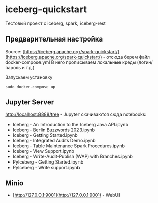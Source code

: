 # iceberg-quickstart
Тестовый проект с iceberg, spark, iceberg-rest

## Предварительная настройка
Source: [https://iceberg.apache.org/spark-quickstart/](https://iceberg.apache.org/spark-quickstart/) - отсюда берем файл docker-compose.yml
В него прописываем локальные креды (логин/пароль и т.д.)

Запускаем установку
```
sudo docker-compose up
```

## Jupyter Server
[http://localhost:8888/tree](http://localhost:8888/tree) - Jupyter скачиваются сюда notebooks:
- Iceberg - An Introduction to the Iceberg Java API.ipynb
- Iceberg - Berlin Buzzwords 2023.ipynb
- Iceberg - Getting Started.ipynb
- Iceberg - Integrated Audits Demo.ipynb
- Iceberg - Table Maintenance Spark Procedures.ipynb
- Iceberg - View Support.ipynb
- Iceberg - Write-Audit-Publish (WAP) with Branches.ipynb
- PyIceberg - Getting Started.ipynb
- PyIceberg - Write support.ipynb

## Minio
- [http://127.0.0.1:9001](http://127.0.0.1:9001) - WebUI